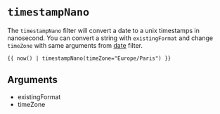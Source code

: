 # `timestampNano`
The `timestampNano` filter will convert a date to a unix timestamps in nanosecond. You can convert a string with `existingFormat` and change `timeZone` with same arguments from [date](../filter/date) filter.


```twig
{{ now() | timestampNano(timeZone="Europe/Paris") }}
```

## Arguments
- existingFormat
- timeZone